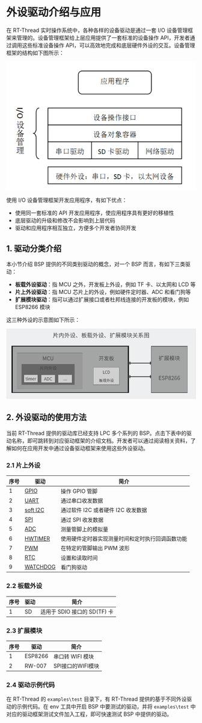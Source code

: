 #  外设驱动介绍与应用

在 RT-Thread 实时操作系统中，各种各样的设备驱动是通过一套  I/O 设备管理框架来管理的。设备管理框架给上层应用提供了一套标准的设备操作 API，开发者通过调用这些标准设备操作 API，可以高效地完成和底层硬件外设的交互。设备管理框架的结构如下图所示：

![rt_device](figures/rt_device.png)

使用 I/O 设备管理框架开发应用程序，有如下优点：

- 使用同一套标准的 API 开发应用程序，使应用程序具有更好的移植性
- 底层驱动的升级和修改不会影响到上层代码
- 驱动和应用程序相互独立，方便多个开发者协同开发

## 1. 驱动分类介绍

本小节介绍 BSP 提供的不同类别驱动的概念，对一个 BSP 而言，有如下三类驱动：

- **板载外设驱动**：指 MCU 之外，开发板上外设，例如 TF 卡、以太网和 LCD 等
- **片上外设驱动**：指 MCU 芯片上的外设，例如硬件定时器、ADC 和看门狗等
- **扩展模块驱动**：指可以通过扩展接口或者杜邦线连接的开发板的模块，例如 ESP8266 模块

这三种外设的示意图如下所示：

![Peripheral](figures/Peripheral.png)

## 2. 外设驱动的使用方法

当前 RT-Thread 提供的驱动库已经支持 LPC 多个系列的 BSP。点击下表中的驱动名称，即可跳转到对应驱动框架的介绍文档。开发者可以通过阅读相关资料，了解如何在应用开发中通过设备驱动框架来使用这些外设驱动。

### 2.1 片上外设

| 序号 | 驱动                                                         | 简介                                             |
| ---- | ------------------------------------------------------------ | ------------------------------------------------ |
| 1    | [GPIO](https://www.rt-thread.org/document/site/programming-manual/device/pin/pin/) | 操作 GPIO 管脚                                   |
| 2    | [UART](https://www.rt-thread.org/document/site/programming-manual/device/uart/uart/) | 通过串口收发数据                                 |
| 3    | [soft I2C](https://www.rt-thread.org/document/site/programming-manual/device/i2c/i2c/) | 通过软件 I2C 或者硬件 I2C 收发数据                            |
| 4    | [SPI](https://www.rt-thread.org/document/site/programming-manual/device/spi/spi/) | 通过 SPI 收发数据                                |
| 5    | [ADC](https://www.rt-thread.org/document/site/programming-manual/device/adc/adc/) | 测量管脚上的模拟量                               |
| 6    | [HWTIMER](https://www.rt-thread.org/document/site/programming-manual/device/hwtimer/hwtimer/) | 使用硬件定时器实现测量时间和定时执行回调函数功能 |
| 7    | [PWM](https://www.rt-thread.org/document/site/programming-manual/device/pwm/pwm/) | 在特定的管脚输出 PWM 波形                        |
| 8    | [RTC](https://www.rt-thread.org/document/site/programming-manual/device/rtc/rtc/) | 设置和读取时间                                   |
| 9   | [WATCHDOG](https://www.rt-thread.org/document/site/programming-manual/device/watchdog/watchdog/) | 看门狗驱动                                       |

### 2.2 板载外设

| 序号 | 驱动 | 简介                         |
| ---- | ---- | ---------------------------- |
| 1    | SD   | 适用于 SDIO 接口的 SD(TF) 卡 |

### 2.3 扩展模块

| 序号 | 驱动    | 简介              |
| ---- | ------- | ----------------- |
| 1    | ESP8266 | 串口转 WIFI 模块  |
| 2    | RW-007  | SPI接口的WIFI模块 |

### 2.4 驱动示例代码

在 RT-Thread 的 `examples\test` 目录下，有 RT-Thread 提供的基于不同外设驱动的示例代码。在 env 工具中开启 BSP 中要测试的驱动，并将 `examples\test` 中对应的驱动框架测试文件加入工程，即可快速测试 BSP 中提供的驱动。